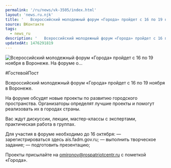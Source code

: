 ```yaml
---
permalink: '/ru/news/vk-3505/index.html'
layout: 'news.ru.njk'
title: '   Всероссийский молодежный форум «Города» пройдет с 16 по 19 ноября в Воронеже.    На форуме о…'
source: ВКонтакте
tags:
  - news_ru
description: '   Всероссийский молодежный форум «Города» пройдет с 16 по 19 ноября в Воронеже.    На форуме о…'
updatedAt: 1476291819
---
```

![   Всероссийский молодежный форум «Города» пройдет с 16 по 19 ноября в Воронеже.    На форуме о…](https://sun9-61.userapi.com/impf/c604529/v604529484/2f702/-twx1ZMpKzw.jpg?size=1280x720&quality=96&sign=238df46f969140dadba35c7b8d5907f4&c_uniq_tag=ihu4BsiTFxBQZ8K4iBFKNDNVyY-Ba4AyyV77HX-gWC8&type=album)

#ГостевойПост

Всероссийский молодежный форум «Города» пройдет с 16 по 19 ноября в Воронеже.

На форуме обсудят новые проекты по развитию городского пространства. Организаторы определят лучшие проекты и помогут реализовать их в городах страны.

Вас ждут дискуссии, лекции, мастер-классы с экспертами, практическая работа в группах.

Для участия в форуме необходимо до 16 октября:
— зарегистрироваться здесь ais.fadm.gov.ru;
— выполнить творческое задание;
— подготовить презентацию;

Проекты присылайте на omironov@rospatriotcentr.ru с пометкой «Города».

